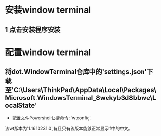 # 安装window terminal
## 1 点击安装程序安装

# 配置window terminal
## 将dot.WindowTerminal仓库中的'settings.json'下载至'C:\Users\ThinkPad\AppData\Local\Packages\Microsoft.WindowsTerminal_8wekyb3d8bbwe\LocalState\'

- 配置文件Powershell快捷命令: 'wtconfig'.

该wt版本为'1.16.10231.0',有且只有该版本能够正常显示lf中的中文。





